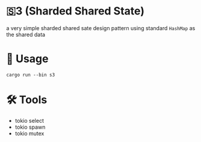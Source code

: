 

# 🇸3️ (Sharded Shared State)

a very simple sharded shared sate design pattern using standard `HashMap` as the shared data

# 🧪 Usage 

```cargo run --bin s3```

# 🛠️ Tools 

* tokio select 
* tokio spawn 
* tokio mutex 
